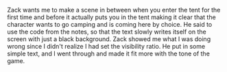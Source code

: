 Zack wants me to make a scene in between when you enter the tent for the first time and before it actually puts you in the tent making it clear that the character wants to go camping and is coming here by choice. He said to use the code from the notes, so that the text slowly writes itself on the screen with just a black background. Zack showed me what I was doing wrong since I didn't realize I had set the visibility ratio. He put in some simple text, and I went through and made it fit more with the tone of the game.
